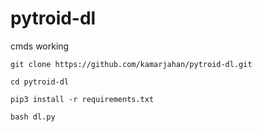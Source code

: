 # pytroid-dl



cmds working


`git clone https://github.com/kamarjahan/pytroid-dl.git`

`cd pytroid-dl`

`pip3 install -r requirements.txt`

`bash dl.py`
